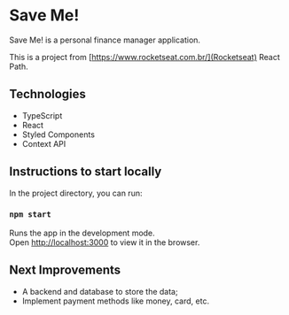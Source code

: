 # Save Me!

Save Me! is a personal finance manager application.

This is a project from [https://www.rocketseat.com.br/](Rocketseat) React Path.

## Technologies

- TypeScript
- React
- Styled Components
- Context API

## Instructions to start locally

In the project directory, you can run:

### `npm start`

Runs the app in the development mode.\
Open [http://localhost:3000](http://localhost:3000) to view it in the browser.

## Next Improvements
- A backend and database to store the data;
- Implement payment methods like money, card, etc.
